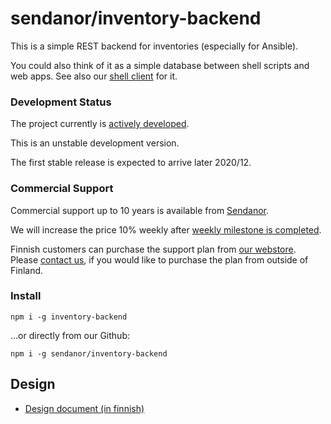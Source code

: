 # sendanor/inventory-backend

This is a simple REST backend for inventories (especially for Ansible).

You could also think of it as a simple database between shell scripts and web apps. See also our 
[shell client](https://github.com/sendanor/ib) for it.

### Development Status

The project currently is [actively developed](https://github.com/sendanor/inventory-backend/milestones?direction=asc&sort=due_date&state=open).

This is an unstable development version. 

The first stable release is expected to arrive later 2020/12.

### Commercial Support

Commercial support up to 10 years is available from [Sendanor](https://sendanor.com). 

We will increase the price 10% weekly after [weekly milestone is completed](https://github.com/sendanor/inventory-backend/milestones?direction=asc&sort=due_date&state=open).

Finnish customers can purchase the support plan from [our webstore](https://nor.fi/ansible). Please [contact us](https://sendanor.com), if you would like to purchase the plan from outside of Finland.

### Install

`npm i -g inventory-backend`

...or directly from our Github:

`npm i -g sendanor/inventory-backend`

## Design

 * [Design document (in finnish)](https://docs.google.com/document/d/1-DSF5jr2fu3Cj0wVkpxPMVpevg8zl7VSU86Xf5UU1co/edit?usp=sharing)
